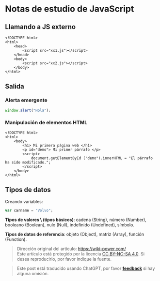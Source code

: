 # Notas de estudio de JavaScript

## Llamando a JS externo

```markup
<!DOCTYPE html>
<html>
    <head>
        <script src="xx1.js"></script>
    </head>
    <body>
        <script src="xx2.js"></script>
    </body>
</html>
```

## Salida

### Alerta emergente

```javascript
window.alert("Hola");
```

### Manipulación de elementos HTML

```markup
<!DOCTYPE html>
<html>
    <body>
        <h1> Mi primera página web </h1>
        <p id="demo"> Mi primer párrafo </p>
        <script>
            document.getElementById ("demo").innerHTML = "El párrafo ha sido modificado.";
        </script>
    </body>
</html>
```

## Tipos de datos

Creando variables:

```javascript
var carname = "Volvo";
```

**Tipos de valores \ (tipos básicos)**: cadena (String), número (Number), booleano (Boolean), nulo (Null), indefinido (Undefined), símbolo.

**Tipos de datos de referencia**: objeto (Object), matriz (Array), función (Function).

> Dirección original del artículo: <https://wiki-power.com/>  
> Este artículo está protegido por la licencia [CC BY-NC-SA 4.0](https://creativecommons.org/licenses/by/4.0/deed.zh). Si desea reproducirlo, por favor indique la fuente.

> Este post está traducido usando ChatGPT, por favor [**feedback**](https://github.com/linyuxuanlin/Wiki_MkDocs/issues/new) si hay alguna omisión.